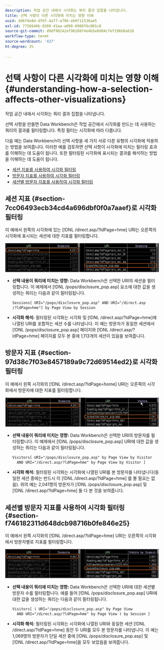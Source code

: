 ```yaml
---
description: 작업 공간 내에서 시각화는 쿼리 결과 집합을 나타냅니다.
title: 선택 사항이 다른 시각화에 미치는 영향 이해
uuid: d46f4e8d-df6f-4a7f-a796-eb9f11536ae5
exl-id: 7756646b-9309-41aa-a098-8988f6c065c8
source-git-commit: d9df90242ef96188f4e4b5e6d04cfef196b0a628
workflow-type: tm+mt
source-wordcount: '427'
ht-degree: 3%

---
```


# 선택 사항이 다른 시각화에 미치는 영향 이해{#understanding-how-a-selection-affects-other-visualizations}

작업 공간 내에서 시각화는 쿼리 결과 집합을 나타냅니다.

선택 사항을 만들면 Data Workbench은 작업 공간에서 시각화를 만드는 데 사용하는 쿼리의 결과를 필터링합니다. 특정 필터는 시각화에 따라 다릅니다.

다음 예는 Data Workbench이 선택 사항을 세 가지 서로 다른 유형의 시각화에 적용하는 방법을 보여줍니다. 이러한 예를 검토하면 선택 사항이 시각화에 미치는 필터링 효과를 이해하는 데 도움이 됩니다. 또한 필터링된 시각화에 표시되는 결과를 해석하는 방법을 이해하는 데 도움이 됩니다.

* [세션 지표를 사용하여 시각화 필터링](../../../../home/c-get-started/c-vis/c-sel-vis/c-sel-aff-vis.md#section-7cc06493ecb34cd4a696dbf0f0a7aaef)
* [방문자 지표를 사용하여 시각화 필터링](../../../../home/c-get-started/c-vis/c-sel-vis/c-sel-aff-vis.md#section-97d38c7f03e8457189a9c72d69514ed2)
* [세션별 방문자 지표를 사용하여 시각화 필터링](../../../../home/c-get-started/c-vis/c-sel-vis/c-sel-aff-vis.md#section-f746182311d648dcb98716b0fe846e25)

## 세션 지표 {#section-7cc06493ecb34cd4a696dbf0f0a7aaef}로 시각화 필터링

이 예에서 왼쪽의 시각화에 있는 [!DNL /direct.asp/?ldPage=hme] URI는 오른쪽의 시각화에 표시되는 세션에 대한 지표를 필터링합니다.

![](assets/client-vis1.png)

* **선택 내용이 쿼리에 미치는 영향:** Data Workbench은 선택한 URI의 세션을 필터링합니다. 이 예제에서 [!DNL /pops/disclosure_pop.asp] 요소에 대한 값을 생성하는 쿼리는 다음과 같이 필터링됩니다.

   ```
   Sessions[ URI="/pops/disclosure_pop.asp" AND URI="/direct.asp
   /?ldPage=hme"] by Page View by Session
   ```

* **시각화 해석:** 필터링된 시각화는 시각화 및  [!DNL /direct.asp/?ldPage=hme]에 나열된 URI를 포함하는 세션 수를 나타냅니다. 이 예는 방문자가 동일한 세션에서 [!DNL /pops/disclosure_pop.asp] 페이지와 [!DNL /direct.asp/?ldPage=hme] 페이지를 모두 본 중에 1,113개의 세션이 있음을 보여줍니다.

## 방문자 지표 {#section-97d38c7f03e8457189a9c72d69514ed2}로 시각화 필터링

이 예에서 왼쪽 시각화의 [!DNL /direct.asp/?ldPage=home] URI는 오른쪽의 시각화에서 방문자에 대한 지표를 필터링합니다.

![](assets/client-vis2.png)

* **선택 내용이 쿼리에 미치는 영향:**  Data Workbench은 선택한 URI의 방문자를 필터링합니다. 이 예제에서 [!DNL /pops/disclosure_pop.asp] URI에 대한 값을 생성하는 쿼리는 다음과 같이 필터링됩니다.

   ```
   Visitors[ URI="/pops/disclosure_pop.asp" by Page View by Visitor 
     AND URI="/direct.asp/?ldPage=hme" by Page View by Visitor ]
   ```

* **시각화 해석:** 필터링된 시각화는 시각화에 나열된 URI를 본 방문자를 나타냅니다(동일한 세션 중에는 반드시 이 [!DNL /direct.asp/?ldPage=hme] 를 볼 필요는 없음). 위의 예는 2,041명의 방문자가 [!DNL /pops/disclosure_pop.asp] 및 [!DNL /direct.asp/?ldPage=hme] 둘 다 본 것을 보여줍니다.

## 세션별 방문자 지표를 사용하여 시각화 필터링 {#section-f746182311d648dcb98716b0fe846e25}

이 예에서 왼쪽 시각화의 [!DNL /direct.asp/?ldPage=hme] URI는 오른쪽의 시각화에서 방문자별로 지표를 필터링합니다.

![](assets/client-vis3.png)

* **선택 내용이 쿼리에 미치는 영향:**  Data Workbench은 선택한 URI에 대한 세션별 방문자 수를 필터링합니다. 예를 들어 [!DNL /pops/disclosure_pop.asp] URI에 대한 값을 생성하는 쿼리는 다음과 같이 필터링됩니다.

   ```
   Visitors[ ( URI="/pops/disclosure_pop.asp" by Page View 
     AND URI="/direct.asp/?ldPage=hme" by Page View ) by Session ]
   ```

* **시각화 해석:** 필터링된 시각화는 시각화에 나열된 URI와 동일한 세션  [!DNL /direct.asp/?ldPage=hme] 동안 두 URI를 모두 본 방문자를 나타냅니다. 이 예는 1,069명의 방문자가 단일 세션 중에 [!DNL /pops/disclosure_pop.asp] 및 [!DNL /direct.asp/?ldPage=hme]을 모두 보았음을 보여줍니다.
